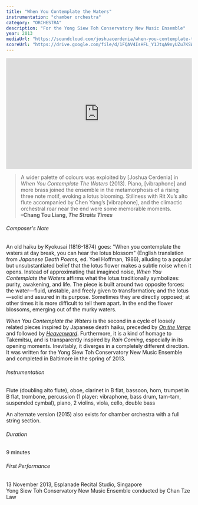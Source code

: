 ```yaml
---
title: "When You Contemplate the Waters"
instrumentation: "chamber orchestra"
category: "ORCHESTRA"
description: "For the Yong Siew Toh Conservatory New Music Ensemble"
year: 2013
mediaUrl: "https://soundcloud.com/joshuacerdenia/when-you-contemplate-the"
scoreUrl: "https://drive.google.com/file/d/1FQAV4IsHFL_Y1JtqA9nyUZu7KSWi0ZUd/view?usp=sharing"
---
```


<iframe class="mb-3" src="https://w.soundcloud.com/player/?url=https%3A//api.soundcloud.com/tracks/121204421&amp;auto_play=false&amp;hide_related=false&amp;show_comments=false&amp;show_user=true&amp;show_reposts=false&amp;visual=true" width="100%" height="300" frameborder="no" scrolling="no"></iframe>

>A wider palette of colours was exploited by [Joshua Cerdenia] in _When You Contemplate The Waters_ (2013). Piano, [vibraphone] and more brass joined the ensemble in the metamorphosis of a rising three note motif, evoking a lotus blooming. Stillness with Rit Xu’s alto flute accompanied by Chen Yang’s [vibraphone], and the climactic orchestral roar near the end were some memorable moments.\
**–Chang Tou Liang, _The Straits Times_**

###### Composer's Note

An old haiku by Kyokusai (1816-1874) goes: "When you contemplate the waters at day break, you can hear the lotus blossom" (English translation from _Japanese Death Poems,_ ed. Yoel Hoffman, 1986), alluding to a popular but unsubstantiated belief that the lotus flower makes a subtle noise when it opens. Instead of approximating that imagined noise, _When You Contemplate the Waters_ affirms what the lotus traditionally symbolizes: purity, awakening, and life. The piece is built around two opposite forces: the water—fluid, unstable, and freely given to transformation; and the lotus—solid and assured in its purpose. Sometimes they are directly opposed; at other times it is more difficult to tell them apart. In the end the flower blossoms, emerging out of the murky waters.

_When You Contemplate the Waters_ is the second in a cycle of loosely related pieces inspired by Japanese death haiku, preceded by [_On the Verge_](/works/on-the-verge) and followed by [_Heavenward_](/works/heavenward). Furthermore, it is a kind of homage to Takemitsu, and is transparently inspired by _Rain Coming_, especially in its opening moments. Inevitably, it diverges in a completely different direction. It was written for the Yong Siew Toh Conservatory New Music Ensemble and completed in Baltimore in the spring of 2013.

###### Instrumentation

Flute (doubling alto flute), oboe, clarinet in B flat, bassoon, horn, trumpet in B flat, trombone, percussion (1 player: vibraphone, bass drum, tam-tam, suspended cymbal), piano, 2 violins, viola, cello, double bass

An alternate version (2015) also exists for chamber orchestra with a full string section.

###### Duration

9 minutes

###### First Performance

13 November 2013, Esplanade Recital Studio, Singapore\
Yong Siew Toh Conservatory New Music Ensemble conducted by Chan Tze Law
